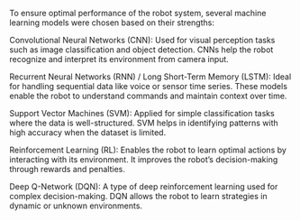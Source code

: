 To ensure optimal performance of the robot system, several machine learning models were chosen based on their strengths:

Convolutional Neural Networks (CNN):
Used for visual perception tasks such as image classification and object detection. CNNs help the robot recognize and interpret its environment from camera input.

Recurrent Neural Networks (RNN) / Long Short-Term Memory (LSTM):
Ideal for handling sequential data like voice or sensor time series. These models enable the robot to understand commands and maintain context over time.

Support Vector Machines (SVM):
Applied for simple classification tasks where the data is well-structured. SVM helps in identifying patterns with high accuracy when the dataset is limited.

Reinforcement Learning (RL):
Enables the robot to learn optimal actions by interacting with its environment. It improves the robot’s decision-making through rewards and penalties.

Deep Q-Network (DQN):
A type of deep reinforcement learning used for complex decision-making. DQN allows the robot to learn strategies in dynamic or unknown environments.
